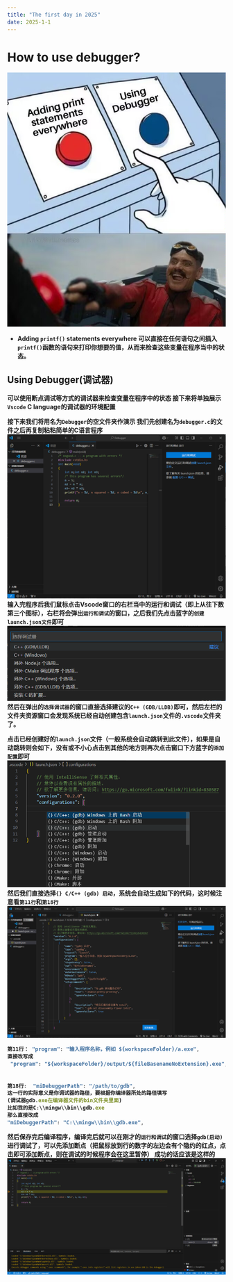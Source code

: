 ```yaml
---
title: "The first day in 2025"
date: 2025-1-1
---
```

# How to use debugger?
![alt text](../Resource/debugging.jpg)
- <b>Adding `printf()` statements everywhere 
可以直接在任何语句之间插入`printf()`函数的语句来打印你想要的值，从而来检查这些变量在程序当中的状态。

## Using Debugger(调试器)
可以使用断点调试等方式的调试器来检查变量在程序中的状态
接下来将单独展示`Vscode` C language的调试器的环境配置

接下来我们将用名为`Debugger`的空文件夹作演示
我们先创建名为`debugger.c`的文件之后再复制粘粘简单的C语言程序
![alt text](../Resource/P1.png)
输入完程序后我们鼠标点击Vscode窗口的右栏当中的运行和调试（即上从往下数第三个图标），右栏将会弹出`运行和调试`的窗口，之后我们先点击蓝字的`创建 launch.json文件`即可
![alt text](../Resource/P2.png)
然后在弹出的`选择调试器`的窗口直接选择建议的`C++ (GDB/LLDB)`即可，然后左栏的文件夹资源窗口会发现系统已经自动创建包含`launch.json`文件的`.vscode`文件夹了。

点击已经创建好的`launch.json`文件（一般系统会自动跳转到此文件），如果是自动跳转则会如下，没有或不小心点击到其他的地方则再次点击窗口下方蓝字的`添加配置`即可
![alt text](../Resource/P4.png)
然后我们直接选择`{} C/C++ (gdb) 启动`，系统会自动生成如下的代码，这时候注意看`第11行`和`第18行`
![alt text](../Resource/P3.png)

```js
第11行： "program": "输入程序名称，例如 ${workspaceFolder}/a.exe",
直接改写成
 "program": "${workspaceFolder}/output/${fileBasenameNoExtension}.exe",


第18行:  "miDebuggerPath": "/path/to/gdb",
这一行的实际意义是你调试器的路径，要根据你编译器所处的路径填写
(调试器gdb.exe在编译器文件的bin文件夹里面)
比如我的是C:\\mingw\\bin\\gdb.exe
那么直接改成
"miDebuggerPath": "C:\\mingw\\bin\\gdb.exe",
```
然后保存完后编译程序，编译完后就可以在刚才的`运行和调试`的窗口选择`gdb(启动)`进行调试了，可以先添加断点（把鼠标放到行的数字的左边会有个隐约的红点，点击即可添加断点，则在调试的时候程序会在这里暂停）
成功的话应该是这样的
![alt text](../Resource/P5.png)
